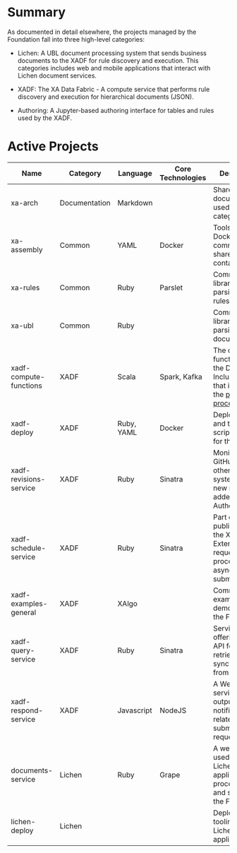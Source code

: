 # Summary

As documented in detail elsewhere, the projects managed by the
Foundation fall into three high-level categories:

- Lichen: A UBL document processing system that sends business
  documents to the XADF for rule discovery and execution. This
  categories includes web and mobile applications that interact with
  Lichen document services.
  
- XADF: The XA Data Fabric - A compute service that performs rule
  discovery and execution for hierarchical documents (JSON).
  
- Authoring: A Jupyter-based authoring interface for tables and rules
  used by the XADF.
  
# Active Projects

| Name                   | Category      | Language   | Core Technologies | Description                                                                                                    |
|------------------------|---------------|------------|-------------------|----------------------------------------------------------------------------------------------------------------|
| xa-arch                | Documentation | Markdown   |                   | Shared documentation used in each category                                                                     |
| xa-assembly            | Common        | YAML       | Docker            | Tools and and Dockerfiles for common shared containers                                                         |
| xa-rules               | Common        | Ruby       | Parslet           | Common library for parsing XAlgo rules.                                                                        |
| xa-ubl                 | Common        | Ruby       |                   | Common library for parsing UBL documents.                                                                      |
| xadf-compute-functions | XADF          | Scala      | Spark, Kafka      | The core functionality of the Data Fabric. Includes jobs that implement the [pipeline process](./pipeline.md). |
| xadf-deploy            | XADF          | Ruby, YAML | Docker            | Deployment and testing scripts / tools for the XADF                                                            |
| xadf-revisions-service | XADF          | Ruby       | Sinatra           | Monitors GitHub (or other SCM systems) for new rules added by the Authoring UI                                 |
| xadf-schedule-service  | XADF          | Ruby       | Sinatra           | Part of the public API for the XADF. External requests for process are asynchronously submitted here.          |
| xadf-examples-general  | XADF          | XAlgo      |                   | Common examples demonstrating the Fabric                                                                       |
| xadf-query-service     | XADF          | Ruby       | Sinatra           | Service offering public API for retrieving data synchronously from the Fabric.                                 |
| xadf-respond-service   | XADF          | Javascript | NodeJS            | A WebSocket service that outputs notifications related to submitted requests                                   |
| documents-service      | Lichen        | Ruby       | Grape             | A webservice used by the Lichen applications to process UBL and submit it to the Fabric                        |
| lichen-deploy          | Lichen        |            |                   | Deployment tooling for Lichen applications                                                                     |





